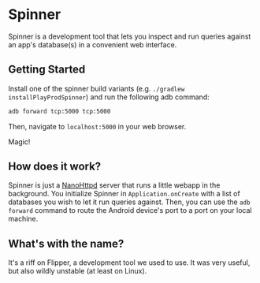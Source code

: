 # Spinner
Spinner is a development tool that lets you inspect and run queries against an app's database(s) in a convenient web interface.

## Getting Started
Install one of the spinner build variants (e.g. `./gradlew installPlayProdSpinner`) and run the following adb command:

```bash
adb forward tcp:5000 tcp:5000
```

Then, navigate to `localhost:5000` in your web browser.

Magic!

## How does it work?
Spinner is just a [NanoHttpd](https://github.com/NanoHttpd/nanohttpd) server that runs a little webapp in the background. 
You initialize Spinner in `Application.onCreate` with a list of databases you wish to let it run queries against.
Then, you can use the `adb forward` command to route the Android device's port to a port on your local machine.

## What's with the name?
It's a riff on Flipper, a development tool we used to use. It was very useful, but also wildly unstable (at least on Linux).
